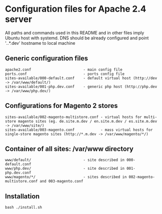 # Configuration files for Apache 2.4 server

All paths and commands used in this README and in other files imply Ubuntu host with systemd.
DNS should be already configured and point '*.*.*.dev' hostname to local machine



## Generic configuration files

```
apache2.conf     					- main config file
ports.conf       					- ports config file
sites-available/000-default.conf 	- default virtual host (http://dev  -> /var/www/default/)
sites-available/001-php.dev.conf 	- generic php host (http://php.dev  -> /var/www/php.dev/) 
```


## Configurations for Magento 2 stores

```
sites-available/002-magento-multistore.conf - virtual hosts for multi-store magento sites (eg. de.site.m.dev / en.site.m.dev / es.site.m.dev  -> /var/www/site/)
sites-available/003-magento.conf 	        - mass virtual hosts for single-store magento sites (http://*.m.dev -> /var/www/magento/*/)
```


## Container of all sites: /var/www directory

```
www/default/                        - site described in 000-default.conf
www/php.dev/                        - site described in 001-php.dev.conf
www/magento/*/                      - sites described in 002-magento-multistore.conf and 003-magento.conf
```


## Installation

`bash ./install.sh`
